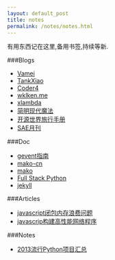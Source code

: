 ```yaml
---
layout: default_post
title: notes
permalink: /notes/notes.html
---
```


有用东西记在这里,备用书签,持续等新.

###Blogs
* [Vamei](http://www.cnblogs.com/vamei)
* [TankXiao](http://www.cnblogs.com/TankXiao/)
* [Coder4](http://www.coder4.com)
* [wklken.me](http://wklken.me/)
* [xlambda](http://xlambda.com/)
* [简明现代魔法](http://www.nowamagic.net/)
* [开源世界旅行手册](http://i.linuxtoy.org/docs/guide/index.html)
* [SAE月刊](http://blog.sae.sina.com.cn/?x=0&y=0&s=SAE%E6%9C%88%E5%88%8A)

###Doc
+	[gevent指南](http://xlambda.com/gevent-tutorial/)
+	[mako-cn](http://docs.makotemplates.org/en/latest/)
+	[mako](http://help.42qu.com/code/mako.html)
+	[Full Stack Python](http://www.fullstackpython.com/)
+	[jekyll](http://jekyllcn.com/)


###Articles
+	[javascript闭包内存浪费问题](http://www.blogbus.com/ramiel-logs/225063778.html)
+	[javascrip构建高性能网络程序](http://www.blogbus.com/ramiel-logs/224887588.html)

###Notes
+	[2013流行Python项目汇总](http://www.iteye.com/news/28717-2013-top-python-projects)
